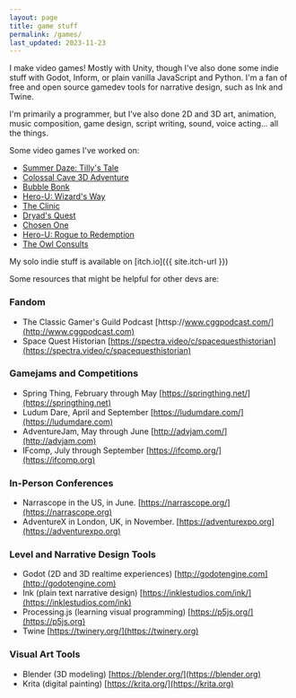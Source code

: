 ```yaml
---
layout: page
title: game stuff
permalink: /games/
last_updated: 2023-11-23
---
```


I make video games! Mostly with Unity, though I've also done some indie stuff with Godot, Inform, or plain vanilla JavaScript and Python. I'm a fan of free and open source gamedev tools for narrative design, such as Ink and Twine.

I'm primarily a programmer, but I've also done 2D and 3D art, animation, music composition, game design, script writing, sound, voice acting... all the things.

Some video games I've worked on:

* [Summer Daze: Tilly's Tale](https://summerdazegame.com)
* [Colossal Cave 3D Adventure](https://www.colossalcave3d.com/)
* [Bubble Bonk](http://bubblebonk.com)
* [Hero-U: Wizard's Way](https://cidney.itch.io/wizards-way-prototype)
* [The Clinic](https://cidney.itch.io/the-clinic)
* [Dryad's Quest](https://cidney.itch.io/dryads-quest)
* [Chosen One](https://cidney.itch.io/chosen-one)
* [Hero-U: Rogue to Redemption](http://hero-u.com)
* [The Owl Consults](https://ifdb.org/viewgame?id=32u49mceyst7p8ey)

My solo indie stuff is available on [itch.io]({{ site.itch-url }})

Some resources that might be helpful for other devs are:

### Fandom
+ The Classic Gamer's Guild Podcast [httsp://www.cggpodcast.com/](http://www.cggpodcast.com)
+ Space Quest Historian [https://spectra.video/c/spacequesthistorian](https://spectra.video/c/spacequesthistorian)

### Gamejams and Competitions
+ Spring Thing, February through May [https://springthing.net/](https://springthing.net)
+ Ludum Dare, April and September [https://ludumdare.com/](https://ludumdare.com)
+ AdventureJam, May through June [http://advjam.com/](http://advjam.com)
+ IFcomp, July through September [https://ifcomp.org/](https://ifcomp.org)

### In-Person Conferences
+ Narrascope in the US, in June. [https://narrascope.org/](https://narrascope.org)
+ AdventureX in London, UK, in November. [https://adventurexpo.org](https://adventurexpo.org)

### Level and Narrative Design Tools
+ Godot (2D and 3D realtime experiences) [http://godotengine.com](http://godotengine.com)
+ Ink (plain text narrative design) [https://inklestudios.com/ink/](https://inklestudios.com/ink)
+ Processing.js (learning visual programming) [https://p5js.org/](https://p5js.org)
+ Twine [https://twinery.org/](https://twinery.org)

### Visual Art Tools
+ Blender (3D modeling) [https://blender.org/](https://blender.org)
+ Krita (digital painting) [https://krita.org/](https://krita.org)
